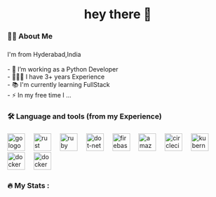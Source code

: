 

###

<!-- <div align="center">
    <img src="https://img.shields.io/static/v1?message=LinkedIn&logo=linkedin&label=&color=0077B5&logoColor=white&labelColor=&style=for-the-badge" height="25" alt="linkedin logo"  />
    <img src="https://img.shields.io/static/v1?message=Youtube&logo=youtube&label=&color=FF0000&logoColor=white&labelColor=&style=for-the-badge" height="25" alt="youtube logo"  />
    <img src="https://img.shields.io/static/v1?message=Twitter&logo=twitter&label=&color=1DA1F2&logoColor=white&labelColor=&style=for-the-badge" height="25" alt="twitter logo"  />
  </div> -->

###

<!-- <div align="center">
    <img src="https://visitor-badge.laobi.icu/badge?page_id=maurodesouza.maurodesouza&"  />
  </div>
   -->
###

<h1 align="center">hey there 👋</h1>

###

<h3 align="left">👩‍💻  About Me</h3>

###

<p align="left">I'm from Hyderabad,India <br><br>- 🔭 I’m working as a Python Developer<br>- 🧑🏻‍💼 I have 3+ years Experience<br>- 📚 I'm currently learning FullStack<br>- ⚡ In my free time I ...</p>

###

<h3 align="left">🛠 Language and tools (from my Experience)</h3>

###

<div align="left">
  <img src="https://cdn.jsdelivr.net/npm/@programming-languages-logos/python@0.0.0/python.png" height="40" alt="go logo"  />
  <img width="12" />
  <img src="https://static.vecteezy.com/system/resources/previews/018/783/274/non_2x/deep-learning-icon-from-industry-4-0-collection-simple-line-element-deep-learning-symbol-for-templates-web-design-and-infographics-vector.jpg" height="40" alt="rust logo"  />
  <img width="12" />
  <img src="https://static.vecteezy.com/system/resources/previews/013/899/429/original/machine-learning-icon-artificial-intelligence-smart-machine-logo-template-illustration-free-vector.jpg" height="40" alt="ruby logo"  />
  <img width="12" />
  <img src="https://ih1.redbubble.net/image.2488768334.2177/st,small,507x507-pad,600x600,f8f8f8.jpg" height="40" alt="dot-net logo"  />
  <img width="12" />
  <img src="https://e7.pngegg.com/pngimages/509/951/png-clipart-flask-by-example-web-framework-python-bottle-bottle-text-logo.png" height="40" alt="firebase logo"  />
  <img width="12" />
  <img src="https://img.favpng.com/20/2/11/logo-mysql-organization-brand-database-png-favpng-zudbupMeT57iEMTXAPVszhVsv.jpg" height="40" alt="amazonwebservices logo"  />
  <img width="12" />
  <img src="https://w7.pngwing.com/pngs/877/217/png-transparent-postman-logo-tech-companies.png" height="40" alt="circleci logo"  />
  <img width="12" />
  <img src="https://p7.hiclipart.com/preview/1005/511/631/web-development-html-logo-world-wide-web-consortium-create-html-signature.jpg" height="40" alt="kubernetes logo"  />
  <img width="12" />
  <img src="https://clipground.com/images/html-clipart-logo-1.jpg" height="40" alt="docker logo"  />
  <img width="12" />
  <img src="https://cdn.jsdelivr.net/gh/devicons/devicon/icons/docker/docker-plain-wordmark.svg" height="40" alt="docker logo"  />
</div>

###

<h3 align="left">🔥   My Stats :</h3>

###
<!-- <div align="center">
    <img src="https://github-readme-stats.vercel.app/api?username=maurodesouza&hide_title=false&hide_rank=false&show_icons=true&include_all_commits=true&count_private=true&disable_animations=false&theme=dracula&locale=en&hide_border=false" height="150" alt="stats graph"  />
    <img src="https://github-readme-stats.vercel.app/api/top-langs?username=maurodesouza&locale=en&hide_title=false&layout=compact&card_width=320&langs_count=5&theme=dracula&hide_border=false" height="150" alt="languages graph"  />
  </div> -->


###
